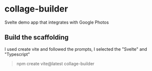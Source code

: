 # collage-builder
Svelte demo app that integrates with Google Photos

## Build the scaffolding
I used create vite and followed the prompts, I selected the "Svelte" and "Typescript"
>npm create vite@latest collage-builder


